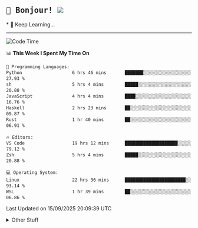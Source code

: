 
<h2>
    <samp>🎉 Bonjour!  <img src="https://media.giphy.com/media/mGcNjsfWAjY5AEZNw6/giphy.gif" width="50"></samp>
</h2>
* 🧐 Keep Learning...
<hr>

<!--START_SECTION:waka-->
![Code Time](http://img.shields.io/badge/Code%20Time-4%2C180%20hrs%2012%20mins-blue)

📊 **This Week I Spent My Time On** 

```text
💬 Programming Languages: 
Python                   6 hrs 46 mins       ███████░░░░░░░░░░░░░░░░░░   27.93 % 
sh                       5 hrs 4 mins        █████░░░░░░░░░░░░░░░░░░░░   20.88 % 
JavaScript               4 hrs 4 mins        ████░░░░░░░░░░░░░░░░░░░░░   16.76 % 
Haskell                  2 hrs 23 mins       ██░░░░░░░░░░░░░░░░░░░░░░░   09.87 % 
Rust                     1 hr 40 mins        ██░░░░░░░░░░░░░░░░░░░░░░░   06.91 % 

🔥 Editors: 
VS Code                  19 hrs 12 mins      ████████████████████░░░░░   79.12 % 
Zsh                      5 hrs 4 mins        █████░░░░░░░░░░░░░░░░░░░░   20.88 % 

💻 Operating System: 
Linux                    22 hrs 36 mins      ███████████████████████░░   93.14 % 
WSL                      1 hr 39 mins        ██░░░░░░░░░░░░░░░░░░░░░░░   06.86 % 
```


 Last Updated on 15/09/2025 20:09:39 UTC
<!--END_SECTION:waka-->

<details >
    <summary>Other Stuff</summary>
<p align="center">
    <img src="https://api.githubtrends.io/user/svg/XmchxUp/langs?time_range=one_year&include_private=True&theme=classic" />
    <img src="https://api.githubtrends.io/user/svg/XmchxUp/repos?time_range=one_year&include_private=True&theme=classic" />
</p>

<table align="center">
  <tr>
    <td width="50%">
     <img width="100%" src="./github-metrics.svg">
    </td>
    <td width="50%">
     <img width="100%" src="./github-metrics/achievements.compact.svg" />
     <img width="100%" src="./github-metrics/wakatime.svg" />
     <img width="100%" src="./github-metrics/stars.svg" />
     <img width="100%" src="https://github-profile-trophy.vercel.app/?username=xmchxup" />
     <img height="110rem" src="https://github-readme-stats.vercel.app/api?username=xmchxup&hide_border=true&show_icons=true&include_all_commits=true&bg_color=0,EC6C6C,FFD479,FFFC79,73FA79&theme=graywhite&locale=en" />
     <img height="110rem" src="https://github-readme-stats.vercel.app/api/top-langs/?username=xmchxup&hide=css,scss,html&langs_count=8&hide_border=true&layout=compact&bg_color=0,73FA79,73FDFF,D783FF&theme=graywhite&locale=en" />
     <img width="100%" src="https://github-readme-streak-stats.herokuapp.com/?user=XmchxUp" />
    </td>
  </tr>
</table>

<!-- GitHub Activity Graph -->
<!--
<table align="center">
  <tr>
    <td colspan="2">
      <img width="100%" src="https://github-readme-activity-graph.vercel.app/graph?username=xmchxup&area=true&hide_border=true&theme=redical" />
    </td>
  </tr>
</table>

</details>
-->

<hr>


<p align="center">
    <i>You can learn anything!</i>
    <p align="center">
        <img src="https://visitor-badge.laobi.icu/badge?page_id=xmchxup" alt="visitor badge"/>       
    </p>
</p>

<!--
<picture>
  <source media="(prefers-color-scheme: dark)" srcset="https://raw.githubusercontent.com/XmchxUp/XmchxUp/output/github-snake-dark.svg" />
  <source media="(prefers-color-scheme: light)" srcset="https://raw.githubusercontent.com/XmchxUp/XmchxUp/output/github-snake.svg" />
  <img alt="github-snake" src="https://raw.githubusercontent.com/XmchxUp/XmchxUp/output/github-snake.svg" />
</picture>
-->

